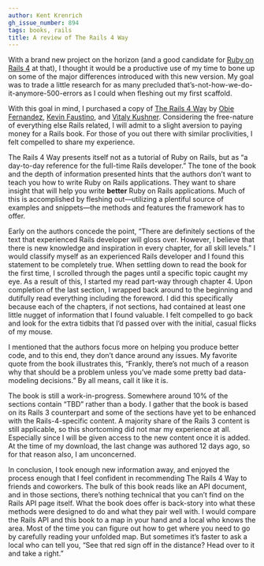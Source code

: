 ```yaml
---
author: Kent Krenrich
gh_issue_number: 894
tags: books, rails
title: A review of The Rails 4 Way
---
```


With a brand new project on the horizon (and a good candidate for [Ruby on Rails 4](http://weblog.rubyonrails.org/2013/6/25/Rails-4-0-final/) at that), I thought it would be a productive use of my time to bone up on some of the major differences introduced with this new version. My goal was to trade a little research for as many precluded that’s-not-how-we-do-it-anymore-500-errors as I could when fleshing out my first scaffold.

With this goal in mind, I purchased a copy of [The Rails 4 Way](https://leanpub.com/tr4w) by [Obie Fernandez](https://leanpub.com/u/obie), [Kevin Faustino](https://leanpub.com/u/kfaustino), and [Vitaly Kushner](https://leanpub.com/u/vitalykushner). Considering the free-nature of everything else Rails related, I will admit to a slight aversion to paying money for a Rails book. For those of you out there with similar proclivities, I felt compelled to share my experience.

The Rails 4 Way presents itself not as a tutorial of Ruby on Rails, but as “a day-to-day reference for the full-time Rails developer.” The tone of the book and the depth of information presented hints that the authors don’t want to teach you how to write Ruby on Rails applications. They want to share insight that will help you write **better** Ruby on Rails applications. Much of this is accomplished by fleshing out—utilizing a plentiful source of examples and snippets—the methods and features the framework has to offer.

Early on the authors concede the point, “There are definitely sections of the text that experienced Rails developer will gloss over. However, I believe that there is new knowledge and inspiration in every chapter, for all skill levels.” I would classify myself as an experienced Rails developer and I found this statement to be completely true. When settling down to read the book for the first time, I scrolled through the pages until a specific topic caught my eye. As a result of this, I started my read part-way through chapter 4. Upon completion of the last section, I wrapped back around to the beginning and dutifully read everything including the foreword. I did this specifically because each of the chapters, if not sections, had contained at least one little nugget of information that I found valuable. I felt compelled to go back and look for the extra tidbits that I’d passed over with the initial, casual flicks of my mouse.

I mentioned that the authors focus more on helping you produce better code, and to this end, they don’t dance around any issues. My favorite quote from the book illustrates this, “Frankly, there’s not much of a reason why that should be a problem unless you’ve made some pretty bad data-modeling decisions.” By all means, call it like it is.

The book is still a work-in-progress. Somewhere around 10% of the sections contain “TBD” rather than a body. I gather that the book is based on its Rails 3 counterpart and some of the sections have yet to be enhanced with the Rails-4-specific content. A majority share of the Rails 3 content is still applicable, so this shortcoming did not mar my experience at all. Especially since I will be given access to the new content once it is added. At the time of my download, the last change was authored 12 days ago, so for that reason also, I am unconcerned.

In conclusion, I took enough new information away, and enjoyed the process enough that I feel confident in recommending The Rails 4 Way to friends and coworkers. The bulk of this book reads like an API document, and in those sections, there’s nothing technical that you can’t find on the Rails API page itself. What the book does offer is back-story into what these methods were designed to do and what they pair well with. I would compare the Rails API and this book to a map in your hand and a local who knows the area. Most of the time you can figure out how to get where you need to go by carefully reading your unfolded map. But sometimes it’s faster to ask a local who can tell you, “See that red sign off in the distance? Head over to it and take a right.”

